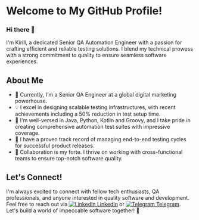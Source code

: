 # Welcome to My GitHub Profile!

### Hi there 👋 
I'm Kirill, a dedicated Senior QA Automation Engineer with a passion for crafting efficient and reliable testing solutions. I blend my technical prowess with a strong commitment to quality to ensure seamless software experiences.

## About Me

- 🚀 Currently, I'm a Senior QA Engineer at a global digital marketing powerhouse.
- 💡 I excel in designing scalable testing infrastructures, with recent achievements including a 50% reduction in test setup time.
- 🤖 I'm well-versed in Java, Python, Kotlin and Groovy, and I take pride in creating comprehensive automation test suites with impressive coverage.
- 🎯 I have a proven track record of managing end-to-end testing cycles for successful product releases.
- 🤝 Collaboration is my forte. I thrive on working with cross-functional teams to ensure top-notch software quality.

## Let's Connect!

I'm always excited to connect with fellow tech enthusiasts, QA professionals, and anyone interested in quality software and development. Feel free to reach out via [![LinkedIn](https://i.stack.imgur.com/gVE0j.png) LinkedIn](https://www.linkedin.com/in/kirill-qa/) or [![Telegram](https://telegram.org/img/website_icon.svg) Telegram](https://t.me/silverdusk).  
Let's build a world of impeccable software together! 🙂
